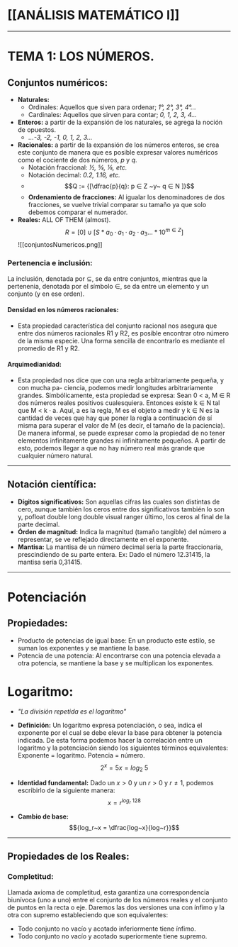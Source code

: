 # [[ANÁLISIS MATEMÁTICO I]]
---
# TEMA 1: LOS NÚMEROS.

## Conjuntos numéricos:
- __Naturales:__ 
	- Ordinales: Aquellos que siven para ordenar; _1°, 2°, 3°, 4°..._
	- Cardinales: Aquellos que sirven para contar; _0, 1, 2, 3, 4..._
- __Enteros:__ a partir de la expansión de los naturales, se agrega la noción de opuestos.
	-  _...-3, -2, -1, 0, 1, 2, 3..._
- __Racionales:__ a partir de la expansión de los números enteros, se crea este conjunto de manera que es posible expresar valores numéricos como el cociente de dos números, _p_ y _q_.
	- Notación fraccional: _½, ⅝, ⅛, etc._
	- Notación decimal: _0.2, 1.16, etc._
	- $$Q := {[\dfrac{p}{q}: p ∈ Z ~y~ q ∈ N ]}$$
	- __Ordenamiento de fracciones:__  Al igualar los denominadores de dos fracciones, se vuelve trivial comparar su tamaño ya que solo debemos comparar el numerador.
- __Reales:__ ALL OF THEM (almost).$$R=[0]∪[S*a_0·a_1·a_2·a_3...*10^{m∈Z}]$$
![[conjuntosNumericos.png]]
### Pertenencia e inclusión:
La inclusión, denotada por ⊆, se da entre conjuntos, mientras que la pertenenia, denotada por el símbolo ∈, se da entre un elemento y un conjunto (y en ese orden).
#### Densidad en los números racionales:
- Esta propiedad característica del conjunto racional nos asegura que entre dos números racionales R1 y R2, es posible encontrar otro número de la misma especie. Una forma sencilla de encontrarlo es mediante el promedio de R1 y R2. 
#### Arquimedianidad:
- Esta propiedad nos dice que con una regla arbitrariamente pequeña, y con mucha pa-
ciencia, podemos medir longitudes arbitrariamente grandes. Simbólicamente, esta propiedad se expresa:
Sean 0 < a, M ∈ R dos números reales positivos cualesquiera. Entonces existe k ∈ N tal que M < k · a.
Aquí, a es la regla, M es el objeto a medir y k ∈ N es la cantidad de veces que hay que poner la regla a continuación de sí misma para superar el valor de M (es decir, el tamaño de la paciencia).
De manera informal, se puede expresar como la propiedad de no tener elementos infinitamente grandes ni infinitamente pequeños. A partir de esto, podemos llegar a que no hay número real más grande que cualquier número natural.

---

## Notación científica:
- __Dígitos significativos:__ Son aquellas cifras las cuales son distintas de cero, aunque también los ceros entre dos significativos también lo son y, pofloat double long double visual ranger último, los ceros al final de la parte decimal.
- __Órden de magnitud:__ Indica la magnitud (tamaño tangible) del número a representar, se ve reflejado directamente en el exponente.
- __Mantisa:__ La mantisa de un número decimal sería la parte fraccionaria, prescindiendo de su parte entera. Ex: Dado el número 12.31415, la mantisa sería 0,31415.

---
# Potenciación
## Propiedades:
- Producto de potencias de igual base: En un producto este estilo, se suman los exponentes y se mantiene la base.
- Potencia de una potencia: Al encontrarse con una potencia elevada a otra potencia, se mantiene la base  y se multiplican los exponentes.

# Logaritmo: 
- _"La división repetida es el logaritmo"_
- __Definición:__ Un logaritmo expresa potenciación, o sea, indica el exponente por el cual se debe elevar la base para obtener la potencia indicada. De esta forma podemos hacer la correlación entre un logaritmo y la potenciación siendo los siguientes términos equivalentes: Exponente = logaritmo. Potencia = número. $$2^x=5  x=log_2~5$$


- __Identidad fundamental:__
  Dado un $x>0$ y un $r>0$ y $r≠1$, podemos escribirlo de la siguiente manera: $$x=r^{log_r~128}$$
-  __Cambio de base:__ $${log_r~x = \dfrac{log~x}{log~r}}$$

---
## Propiedades de los Reales:
### Completitud:
Llamada axioma de completitud, esta garantiza una correspondencia biunívoca (uno a uno) entre el conjunto de los números reales y el conjunto de puntos en la recta o eje.
Daremos las dos versiones una con ínfimo y la otra con supremo estableciendo que son equivalentes:
- Todo conjunto no vacío y acotado inferiormente tiene ínfimo.
- Todo conjunto no vacío y acotado superiormente tiene supremo.